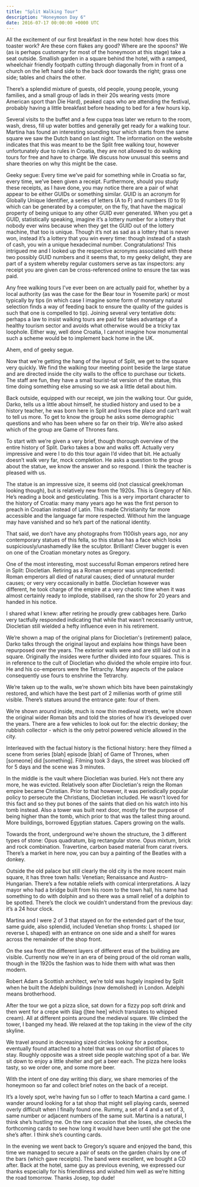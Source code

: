 ```yaml
---
title: "Split Walking Tour"
description: "Honeymoon Day 6"
date: 2016-07-17 00:00:00 +0000 UTC
---
```


All the excitement of our first breakfast in the new hotel: how does this toaster work? Are these corn flakes any good? Where are the spoons? We (as is perhaps customary for most of the honeymoon at this stage) take a seat outside. Smallish garden in a square behind the hotel, with a ramped, wheelchair friendly footpath cutting through diagonally from in front of a church on the left hand side to the back door towards the right; grass one side; tables and chairs the other.

There’s a splendid mixture of guests, old people, young people, young families, and a small group of lads in their 20s wearing vests (more American sport than Die Hard), peaked caps who are attending the festival, probably having a little breakfast before heading to bed for a few hours kip.

Several visits to the buffet and a few cuppa teas later we return to the room, wash, dress, fill up water bottles and generally get ready for a walking tour. Martina has found an interesting sounding tour which starts from the same square we saw the Dutch band on last night. The information on the website indicates that this was meant to be the Split free walking tour, however unfortunately due to rules in Croatia, they are not allowed to do walking tours for free and have to charge. We discuss how unusual this seems and share theories on why this might be the case.

Geeky segue: Every time we’ve paid for something while in Croatia so far, every time, we’ve been given a receipt. Furthermore, should you study these receipts, as I have done, you may notice there are a pair of what appear to be either GUIDs or something similar. GUID is an acronym for Globally Unique Identifier, a series of letters (A to F) and numbers (0 to 9) which can be generated by a computer, on the fly, that have the magical property of being unique to any other GUID ever generated. When you get a GUID, statistically speaking, imagine it’s a lottery number for a lottery that nobody ever wins because when they get the GUID out of the lottery machine, that too is unique. Though it’s not as sad as a lottery that is never won, instead it’s a lottery that you win every time: though instead of a stash of cash, you win a unique hexadecimal number. Congratulations! This intrigued me and I looked up the respective acronyms associated with these two possibly GUID numbers and it seems that, to my geeky delight, they are part of a system whereby regular customers serve as tax inspectors: any receipt you are given can be cross-referenced online to ensure the tax was paid.

Any free walking tours I’ve ever been on are actually paid for, whether by a local authority (as was the case for the Bear tour in Yosemite park) or most typically by tips (in which case I imagine some form of monetary natural selection finds a way of feeding back to ensure the quality of the guides is such that one is compelled to tip). Joining several very tentative dots: perhaps a law to insist walking tours are paid for takes advantage of a healthy tourism sector and avoids what otherwise would be a tricky tax loophole. Either way, well done Croatia, I cannot imagine how monumental such a scheme would be to implement back home in the UK.

Ahem, end of geeky segue.

Now that we’re getting the hang of the layout of Split, we get to the square very quickly. We find the walking tour meeting point beside the large statue and are directed inside the city walls to the office to purchase our tickets. The staff are fun, they have a small tourist-tat version of the statue, this time doing something else amusing so we ask a little detail about him.

Back outside, equipped with our receipt, we join the walking tour. Our guide, Darko,  tells us a little about himself, he studied history and used to be a history teacher, he was born here in Split and loves the place and can’t wait to tell us more. To get to know the group he asks some demographic questions and who has been where so far on their trip. We’re also asked which of the group are Game of Thrones fans.

To start with we’re given a very brief, though thorough overview of the entire history of Split. Darko takes a bow and walks off. Actually very impressive and were I to do this tour again I’d video that bit. He actually doesn’t walk very far, mock completion. He asks a question to the group about the statue, we know the answer and so respond. I think the teacher is pleased with us.

The statue is an impressive size, it seems old (not classical greek/roman looking though), but is relatively new from the 1920s. This is Gregory of Nin. He’s reading a book and gesticulating. This is a very important character to the history of Croatia: many many years ago he was the first person to preach in Croatian instead of Latin. This made Christianity far more accessible and the language far more respected. Without him the language may have vanished and so he’s part of the national identity.

That said, we don’t have any photographs from 1100ish years ago, nor any contemporary statues of this fella, so this statue has a face which looks suspiciously/unashamedly like the sculptor. Brilliant! Clever bugger is even on one of the Croatian monetary notes as Gregory.

One of the most interesting, most successful Roman emperors retired here in Split: Diocletian. Retiring as a Roman emperor was unprecedented: Roman emperors all died of natural causes; died of unnatural murder causes; or very very occasionally in battle. Diocletian however was different, he took charge of the empire at a very chaotic time when it was almost certainly ready to implode, stabilised, ran the show for 20 years and handed in his notice.

I shared what I knew: after retiring he proudly grew cabbages here. Darko very tactfully responded indicating that while that wasn’t necessarily untrue, Diocletian still wielded a hefty influence even in his retirement.

We’re shown a map of the original plans for Diocletian's (retirement) palace, Darko talks through the original layout and explains how things have been repurposed over the years. The exterior walls were and are still laid out in a square. Originally the insides were further divided into four squares. This is in reference to the cult of Diocletian who divided the whole empire into four. He and his co-emperors were the Tetrarchy. Many aspects of the palace consequently use fours to enshrine the Tetrarchy.

We’re taken up to the walls, we’re shown which bits have been painstakingly restored, and which have the best part of 2 millenias worth of grime still visible. There’s statues around the entrance gate: four of them.

We’re shown around inside, much is now thin medieval streets, we’re shown the original wider Roman bits and told the stories of how it’s developed over the years. There are a few vehicles to look out for: the electric donkey; the rubbish collector - which is the only petrol powered vehicle allowed in the city.

Interleaved with the factual history is the fictional history: here they filmed a scene from series [blah] episode [blah] of Game of Thrones, when [someone] did [something]. Filming took 3 days, the street was blocked off for 5 days and the scene was 3 minutes.

In the middle is the vault where Diocletian was buried. He’s not there any more, he was evicted. Relatively soon after Diocletian's reign the Roman empire became Christian. Prior to that however, it was periodically popular policy to persecute the Christians, Diocletian included. He wasn’t loved for this fact and so they put bones of the saints that died on his watch into his tomb instead. Also a tower was built next door, mostly for the purpose of being higher than the tomb, which prior to that was the tallest thing around. More buildings, borrowed Egyptian statues. Capers growing on the walls.

Towards the front, underground we’re shown the structure, the 3 different types of stone: Opus quadratum, big rectangular stone. Opus mixtum, brick and rock combination. Travertine, carbon based material from carat rivers. There’s a market in here now, you can buy a painting of the Beatles with a donkey.

Outside the old palace but still clearly the old city is the more recent main square, it has three town halls: Venetian; Renaissance and Austro-Hungarian. There’s a few notable reliefs with comical interpretations. A lazy mayor who had a bridge built from his room to the town hall, his name had something to do with dolphin and so there was a small relief of a dolphin to be spotted. There’s the clock we couldn’t understand from the previous day: it’s a 24 hour clock.

Martina and I were 2 of 3 that stayed on for the extended part of the tour, same guide, also splendid, included Venetian shop fronts: L shaped (or reverse L shaped) with an entrance on one side and a shelf for wares across the remainder of the shop front.

On the sea front the different layers of different eras of the building are visible. Currently now we’re in an era of being proud of the old roman walls, though in the 1920s the fashion was to hide them with what was then modern.

Robert Adam a Scottish architect, we’re told was hugely inspired by Split when he built the Adelphi buildings (now demolished) in London. Adelphi means brotherhood.

After the tour we got a pizza slice, sat down for a fizzy pop soft drink and then went for a crepe with šlag ([tee hee] which translates to whipped cream). All at different points around the medieval square. We climbed the tower, I banged my head. We relaxed at the top taking in the view of the city skyline.

We travel around in decreasing sized circles looking for a postbox, eventually found attached to a hotel that was on our shortlist of places to stay. Roughly opposite was a street side people watching spot of a bar. We sit down to enjoy a little shelter and get a beer each. The pizza here looks tasty, so we order one, and some more beer.

With the intent of one day writing this diary, we share memories of the honeymoon so far and collect brief notes on the back of a receipt.

It’s a lovely spot, we’re having fun so I offer to teach Martina a card game. I wander around looking for a tat shop that might sell playing cards, seemed overly difficult when I finally found one. Rummy, a set of 4 and a set of 3, same number or adjacent numbers of the same suit. Martina is a natural, I think she’s hustling me. On the rare occasion that she loses, she checks the forthcoming cards to see how long it would have been until she got the one she’s after. I think she’s counting cards.

In the evening we went back to Gregory’s square and enjoyed the band, this time we managed to secure a pair of seats on the garden chairs by one of the bars (which gave receipts). The band were excellent, we bought a CD after. Back at the hotel, same guy as previous evening, we expressed our thanks especially for his friendliness and wished him well as we’re hitting the road tomorrow. Thanks Josep, top dude!
